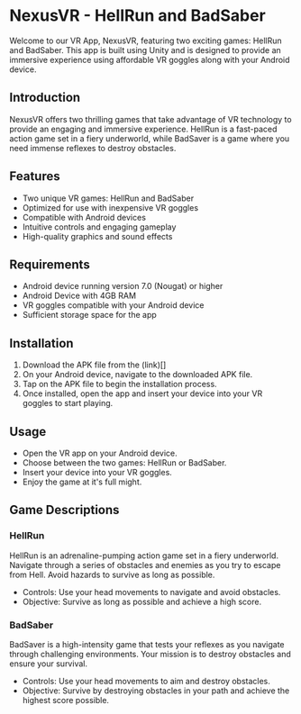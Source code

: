 # NexusVR - HellRun and BadSaber
Welcome to our VR App, NexusVR, featuring two exciting games: HellRun and BadSaber. This app is built using Unity and is designed to provide an immersive experience using affordable VR goggles along with your Android device.

## Introduction
NexusVR offers two thrilling games that take advantage of VR technology to provide an engaging and immersive experience. HellRun is a fast-paced action game set in a fiery underworld, while BadSaver is a game where you need immense reflexes to destroy obstacles.

## Features
- Two unique VR games: HellRun and BadSaber
- Optimized for use with inexpensive VR goggles
- Compatible with Android devices
- Intuitive controls and engaging gameplay
- High-quality graphics and sound effects

## Requirements
- Android device running version 7.0 (Nougat) or higher
- Android Device with 4GB RAM
- VR goggles compatible with your Android device
- Sufficient storage space for the app

## Installation
1) Download the APK file from the (link)[]
2) On your Android device, navigate to the downloaded APK file.
3) Tap on the APK file to begin the installation process.
4) Once installed, open the app and insert your device into your VR goggles to start playing.

## Usage
- Open the VR app on your Android device.
- Choose between the two games: HellRun or BadSaber.
- Insert your device into your VR goggles.
- Enjoy the game at it's full might.

## Game Descriptions
### HellRun
HellRun is an adrenaline-pumping action game set in a fiery underworld. Navigate through a series of obstacles and enemies as you try to escape from Hell. Avoid hazards to survive as long as possible.

- Controls: Use your head movements to navigate and avoid obstacles.
- Objective: Survive as long as possible and achieve a high score.

### BadSaber
BadSaver is a high-intensity game that tests your reflexes as you navigate through challenging environments. Your mission is to destroy obstacles and ensure your survival.

- Controls: Use your head movements to aim and destroy obstacles.
- Objective: Survive by destroying obstacles in your path and achieve the highest score possible.

